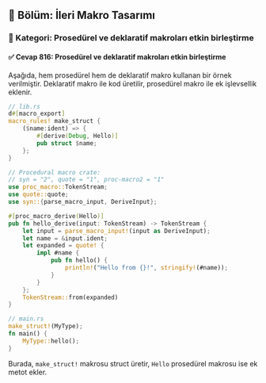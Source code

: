 ## 📘 Bölüm: İleri Makro Tasarımı  
### 🔹 Kategori: Prosedürel ve deklaratif makroları etkin birleştirme  
#### ✅ Cevap 816: Prosedürel ve deklaratif makroları etkin birleştirme

Aşağıda, hem prosedürel hem de deklaratif makro kullanan bir örnek verilmiştir. Deklaratif makro ile kod üretilir, prosedürel makro ile ek işlevsellik eklenir.

```rust
// lib.rs
d#[macro_export]
macro_rules! make_struct {
    ($name:ident) => {
        #[derive(Debug, Hello)]
        pub struct $name;
    };
}

// Procedural macro crate:
// syn = "2", quote = "1", proc-macro2 = "1"
use proc_macro::TokenStream;
use quote::quote;
use syn::{parse_macro_input, DeriveInput};

#[proc_macro_derive(Hello)]
pub fn hello_derive(input: TokenStream) -> TokenStream {
    let input = parse_macro_input!(input as DeriveInput);
    let name = &input.ident;
    let expanded = quote! {
        impl #name {
            pub fn hello() {
                println!("Hello from {}!", stringify!(#name));
            }
        }
    };
    TokenStream::from(expanded)
}

// main.rs
make_struct!(MyType);
fn main() {
    MyType::hello();
}
```

Burada, `make_struct!` makrosu struct üretir, `Hello` prosedürel makrosu ise ek metot ekler.
